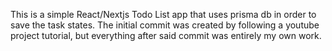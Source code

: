 This is a simple React/Nextjs Todo List app that uses prisma db in order to save the task states.
The initial commit was created by following a youtube project tutorial, but everything after said commit was entirely my own work.
